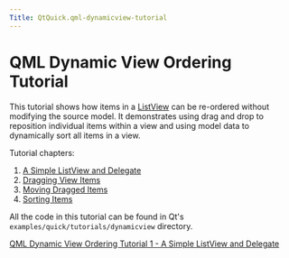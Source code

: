 ```yaml
---
Title: QtQuick.qml-dynamicview-tutorial
---
```

        
QML Dynamic View Ordering Tutorial
==================================

<span class="subtitle"></span>
<span id="details"></span>
This tutorial shows how items in a [ListView](../QtQuick.ListView.md) can be re-ordered without modifying the source model. It demonstrates using drag and drop to reposition individual items within a view and using model data to dynamically sort all items in a view.

Tutorial chapters:

1.  [A Simple ListView and Delegate](https://developer.ubuntu.comapps/qml/sdk-15.04.1/QtQuick.tutorials-dynamicview-dynamicview1/)
2.  [Dragging View Items](https://developer.ubuntu.comapps/qml/sdk-15.04.1/QtQuick.tutorials-dynamicview-dynamicview2/)
3.  [Moving Dragged Items](https://developer.ubuntu.comapps/qml/sdk-15.04.1/QtQuick.tutorials-dynamicview-dynamicview3/)
4.  [Sorting Items](https://developer.ubuntu.comapps/qml/sdk-15.04.1/QtQuick.tutorials-dynamicview-dynamicview4/)

All the code in this tutorial can be found in Qt's `examples/quick/tutorials/dynamicview` directory.

<a href="https://developer.ubuntu.comapps/qml/sdk-15.04.1/QtQuick.tutorials-dynamicview-dynamicview1/" class="nextPage">QML Dynamic View Ordering Tutorial 1 - A Simple ListView and Delegate</a>

